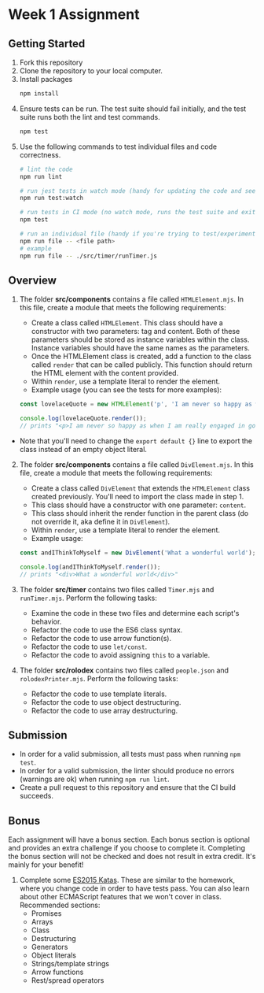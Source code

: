 # Week 1 Assignment

## Getting Started

1. Fork this repository
2. Clone the repository to your local computer.
3. Install packages
   ```bash
   npm install
   ```
4. Ensure tests can be run. The test suite should fail initially, and the test suite runs both the lint and test commands.
   ```bash
   npm test
   ```
5. Use the following commands to test individual files and code correctness.
   ```bash
   # lint the code
   npm run lint

   # run jest tests in watch mode (handy for updating the code and seeing test results in real time)
   npm run test:watch

   # run tests in CI mode (no watch mode, runs the test suite and exits immediately)
   npm test

   # run an individual file (handy if you're trying to test/experiment with a single file)
   npm run file -- <file path>
   # example
   npm run file -- ./src/timer/runTimer.js
   ```

## Overview

1. The folder **src/components** contains a file called `HTMLElement.mjs`. In this file, create a module that meets the following requirements:
    * Create a class called `HTMLElement`. This class should have a constructor with two parameters: tag and content. Both of these parameters should be stored as instance variables within the class. Instance variables should have the same names as the parameters.
    * Once the HTMLElement class is created, add a function to the class called `render` that can be called publicly. This function should return the HTML element with the content provided.
    * Within `render`, use a template literal to render the element.
    * Example usage (you can see the tests for more examples):

    ```js
    const lovelaceQuote = new HTMLElement('p', 'I am never so happy as when I am really engaged in good earnest...');

    console.log(lovelaceQuote.render());
    // prints "<p>I am never so happy as when I am really engaged in good earnest...</p>"
    ```

  * Note that you'll need to change the `export default {}` line to export the class instead of an empty object literal.

2. The folder **src/components** contains a file called `DivElement.mjs`. In this file, create a module that meets the following requirements:
    * Create a class called `DivElement` that extends the `HTMLElement` class created previously. You'll need to import the class made in step 1.
    * This class should have a constructor with one parameter: `content`.
    * This class should inherit the render function in the parent class (do not override it, aka define it in `DivElement`).
    * Within `render`, use a template literal to render the element.
    * Example usage:

    ```js
    const andIThinkToMyself = new DivElement('What a wonderful world');

    console.log(andIThinkToMyself.render());
    // prints "<div>What a wonderful world</div>"
    ```

3. The folder **src/timer** contains two files called `Timer.mjs` and `runTimer.mjs`. Perform the following tasks:
    * Examine the code in these two files and determine each script's behavior.
    * Refactor the code to use the ES6 class syntax.
    * Refactor the code to use arrow function(s).
    * Refactor the code to use `let/const`.
    * Refactor the code to avoid assigning `this` to a variable.

4. The folder **src/rolodex** contains two files called `people.json` and `rolodexPrinter.mjs`. Perform the following tasks:
    * Refactor the code to use template literals.
    * Refactor the code to use object destructuring.
    * Refactor the code to use array destructuring.

## Submission

* In order for a valid submission, all tests must pass when running `npm test`.
* In order for a valid submission, the linter should produce no errors (warnings are ok) when running `npm run lint`.
* Create a pull request to this repository and ensure that the CI build succeeds.

## Bonus

Each assignment will have a bonus section. Each bonus section is optional and provides an extra challenge if you choose to complete it. Completing the bonus section will not be checked and does not result in extra credit. It's mainly for your benefit!

1. Complete some [ES2015 Katas](https://jskatas.org/#bundle-es6-katas). These are similar to the homework, where you change code in order to have tests pass. You can also learn about other ECMAScript features that we won't cover in class. Recommended sections:
    * Promises
    * Arrays
    * Class
    * Destructuring
    * Generators
    * Object literals
    * Strings/template strings
    * Arrow functions
    * Rest/spread operators
